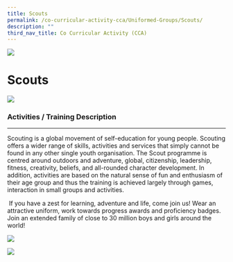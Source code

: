 ```yaml
---
title: Scouts
permalink: /co-curricular-activity-cca/Uniformed-Groups/Scouts/
description: ""
third_nav_title: Co Curricular Activity (CCA)
---
```

![](/images/Banner.png)

Scouts
======
![](/images/scouts01.jpg)
  

### Activities / Training Description 
----------------------------------

Scouting is a global movement of self-education for young people. Scouting offers a wider range of skills, activities and services that simply cannot be found in any other single youth organisation. The Scout programme is centred around outdoors and adventure, global, citizenship, leadership, fitness, creativity, beliefs, and all-rounded character development. In addition, activities are based on the natural sense of fun and enthusiasm of their age group and thus the training is achieved largely through games, interaction in small groups and activities.   

 If you have a zest for learning, adventure and life, come join us! Wear an attractive uniform, work towards progress awards and proficiency badges. Join an extended family of close to 30 million boys and girls around the world!
 
![](/images/scouts02.jpg)

![](/images/scouts03.jpg)